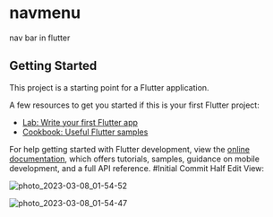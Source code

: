# navmenu

nav bar in flutter

## Getting Started

This project is a starting point for a Flutter application.

A few resources to get you started if this is your first Flutter project:

- [Lab: Write your first Flutter app](https://docs.flutter.dev/get-started/codelab)
- [Cookbook: Useful Flutter samples](https://docs.flutter.dev/cookbook)

For help getting started with Flutter development, view the
[online documentation](https://docs.flutter.dev/), which offers tutorials,
samples, guidance on mobile development, and a full API reference.
#Initial Commit Half Edit View:

![photo_2023-03-08_01-54-52](https://user-images.githubusercontent.com/34849972/223544456-cbd8d07f-b430-4f5d-9346-b7b55b4b047b.jpg)

![photo_2023-03-08_01-54-47](https://user-images.githubusercontent.com/34849972/223544628-2f05fbd4-460c-4157-8412-28e2d07e11a7.jpg)
